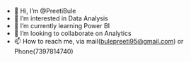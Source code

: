- 👋 Hi, I’m @PreetiBule
- 👀 I’m interested in Data Analysis
- 🌱 I’m currently learning Power BI
- 💞️ I’m looking to collaborate on Analytics
- 📫 How to reach me, via mail(bulepreeti95@gmail.com) or Phone(7397814740)

<!---
PreetiBule/PreetiBule is a ✨ special ✨ repository because its `README.md` (this file) appears on your GitHub profile.
You can click the Preview link to take a look at your changes.
--->

